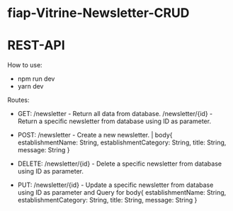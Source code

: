 # fiap-Vitrine-Newsletter-CRUD
# REST-API

How to use:

- npm run dev
- yarn dev


Routes:

- GET:    /newsletter        - Return all data from database.
         /newsletter/{id}   - Return a specific newsletter from database using ID as parameter.

- POST:   /newsletter        - Create a new newsletter. | body{ establishmentName: String, establishmentCategory: String, title: String, message: String }

- DELETE: /newsletter/{id}   - Delete a specific newsletter from database using ID as parameter.

- PUT:    /newsletter/{id}   - Update a specific newsletter from database using ID as parameter and
                          Query for body{ establishmentName: String, establishmentCategory: String, title: String, message: String }
